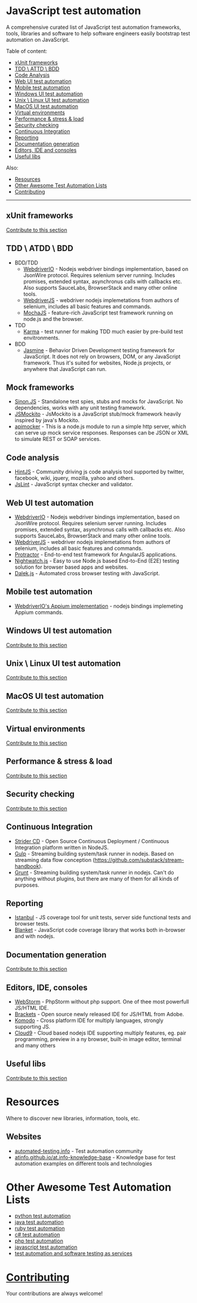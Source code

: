 # JavaScript test automation 

A comprehensive curated list of JavaScript test automation frameworks, tools, libraries and software to help software engineers easily bootstrap test automation on JavaScript.

Table of content:

- [xUnit frameworks](#xunit-frameworks)
- [TDD \ ATTD \ BDD](#tdd--atdd--bdd)
- [Code Analysis](#code-analysis)
- [Web UI test automation](#web-ui-test-automation)
- [Mobile test automation](#mobile-test-automation)
- [Windows UI test automation](#windows-ui-test-automation)
- [Unix \ Linux UI test automation](#unix--linux-ui-test-automation)
- [MacOS UI test automation](#macos-ui-test-automation)
- [Virtual environments](#virtual-environments)
- [Performance & stress & load](#performance--stress--load)
- [Security checking](#security-checking)
- [Continuous Integration](#continuous-integration)
- [Reporting](#reporting)
- [Documentation generation](#documentation-generation)
- [Editors, IDE and consoles](#editors-ide-consoles)
- [Useful libs](#useful-libs)

Also:

- [Resources](#resources)
- [Other Awesome Test Automation Lists](#other-awesome-lists)
- [Contributing](#contributing)

---

## xUnit frameworks

[Contribute to this section](https://github.com/atinfo/awesome-test-automation/blob/master/CONTRIBUTING.md)

## TDD \ ATDD \ BDD

- BDD/TDD
    * [WebdriverIO](http://webdriver.io/) - Nodejs webdriver bindings implementation, based on JsonWire protocol. Requires selenium server running. Includes promises, extended syntax, asynchronus calls with callbacks etc. Also supports SauceLabs, BrowserStack and many other online tools.
    * [WebdriverJS](https://code.google.com/p/selenium/wiki/WebDriverJs) - webdriver nodejs implemetations from authors of selenium, includes all basic features and commands.
    * [MochaJS](http://mochajs.org/) - feature-rich JavaScript test framework running on node.js and the browser.
- TDD
    * [Karma](http://mochajs.org/) - test runner for making TDD much easier by pre-build test envitronments.
- BDD
    * [Jasmine](http://jasmine.github.io/) - Behavior Driven Development testing framework for JavaScript. It does not rely on browsers, DOM, or any JavaScript framework. Thus it's suited for websites, Node.js projects, or anywhere that JavaScript can run.

## Mock frameworks
* [Sinon.JS](http://sinonjs.org/) - Standalone test spies, stubs and mocks for JavaScript.
No dependencies, works with any unit testing framework.
* [JSMockito](http://jsmockito.org/) - JsMockito is a JavaScript stub/mock framework heavily inspired by java's Mockito.
* [apimocker](https://github.com/gstroup/apimocker) - This is a node.js module to run a simple http server, which can serve up mock service responses. Responses can be JSON or XML to simulate REST or SOAP services.

## Code analysis 
* [HintJS](http://jshint.com/) - Community driving js code analysis tool supported by twitter, facebook, wiki, jquery, mozilla, yahoo and others.
* [JsLint](http://www.jslint.com/) - JavaScript syntax checker and validator.

## Web UI test automation
* [WebdriverIO](http://webdriver.io/) - Nodejs webdriver bindings implementation, based on JsonWire protocol. Requires selenium server running. Includes promises, extended syntax, asynchronus calls with callbacks etc. Also supports SauceLabs, BrowserStack and many other online tools.
* [WebdriverJS](https://code.google.com/p/selenium/wiki/WebDriverJs) - webdriver nodejs implemetations from authors of selenium, includes all basic features and commands.
* [Protractor](http://angular.github.io/protractor/) - End-to-end test framework for AngularJS applications.
* [Nightwatch.js](http://nightwatchjs.org/) - Easy to use Node.js based End-to-End (E2E) testing solution for browser based apps and websites.
* [Dalek.js](http://dalekjs.com/) - Automated cross browser testing with JavaScript.

## Mobile test automation
* [WebdriverIO's Appium implementation](http://webdriver.io/api/appium/backgroundApp.html) - nodejs bindings implemeting Appium commands.

## Windows UI test automation 

[Contribute to this section](https://github.com/atinfo/awesome-test-automation/blob/master/CONTRIBUTING.md)

## Unix \ Linux UI test automation 

[Contribute to this section](https://github.com/atinfo/awesome-test-automation/blob/master/CONTRIBUTING.md)

## MacOS UI test automation 

[Contribute to this section](https://github.com/atinfo/awesome-test-automation/blob/master/CONTRIBUTING.md)

## Virtual environments

[Contribute to this section](https://github.com/atinfo/awesome-test-automation/blob/master/CONTRIBUTING.md)

## Performance & stress & load

[Contribute to this section](https://github.com/atinfo/awesome-test-automation/blob/master/CONTRIBUTING.md)

## Security checking

[Contribute to this section](https://github.com/atinfo/awesome-test-automation/blob/master/CONTRIBUTING.md)

## Continuous Integration
* [Strider CD](https://github.com/Strider-CD/strider) - Open Source Continuous Deployment / Continuous Integration platform written in NodeJS.
* [Gulp](http://gulpjs.com/) - Streaming building system/task runner in nodejs. Based on streaming data flow conception (https://github.com/substack/stream-handbook).
* [Grunt](http://gruntjs.com/) - Streaming building system/task runner in nodejs. Can't do anything without plugins, but there are many of them for all kinds of purposes.

## Reporting
* [Istanbul](https://github.com/gotwarlost/istanbul) - JS coverage tool for unit tests, server side functional tests and browser tests.
* [Blanket](http://blanketjs.org/) - JavaScript code coverage library that works both in-browser and with nodejs.

## Documentation generation

[Contribute to this section](https://github.com/atinfo/awesome-test-automation/blob/master/CONTRIBUTING.md)

## Editors, IDE, consoles
* [WebStorm](https://www.jetbrains.com/webstorm/) - PhpStorm without php support. One of thee most powerfull JS/HTML IDE.
* [Brackets](http://brackets.io/) - Open source newly released IDE for JS/HTML from Adobe. 
* [Komodo](http://komodoide.com/) - Cross platform IDE for multiply languages, strongly supporting JS.
* [Cloud9](https://c9.io/) - Cloud based nodejs IDE supporting multiply features, eg. pair programming, preview in a ny browser, built-in image editor, terminal and many others

## Useful libs

[Contribute to this section](https://github.com/atinfo/awesome-test-automation/blob/master/CONTRIBUTING.md)


# Resources
Where to discover new libraries, information, tools, etc.

## Websites

* [automated-testing.info](http://automated-testing.info) - Test automation community
* [atinfo.github.io/at.info-knowledge-base](http://atinfo.github.io/at.info-knowledge-base/)  - Knowledge base for test automation examples on different tools and technologies

# Other Awesome Test Automation Lists

* [python test automation](https://github.com/atinfo/awesome-test-automation/blob/master/python-test-automation.md)
* [java test automation](https://github.com/atinfo/awesome-test-automation/blob/master/java-test-automation.md)
* [ruby test automation](https://github.com/atinfo/awesome-test-automation/blob/master/ruby-test-automation.md)
* [c# test automation](https://github.com/atinfo/awesome-test-automation/blob/master/c%23-test-automation.md)
* [php test automation](https://github.com/atinfo/awesome-test-automation/blob/master/php-test-automation.md)
* [javascript test automation](https://github.com/atinfo/awesome-test-automation/blob/master/javascript-test-automation.md)
* [test automation and software testing as services](https://github.com/atinfo/awesome-test-automation/blob/master/automation-and-testing-as-service.md)

# [Contributing](https://github.com/atinfo/awesome-test-automation/blob/master/CONTRIBUTING.md)
Your contributions are always welcome!

